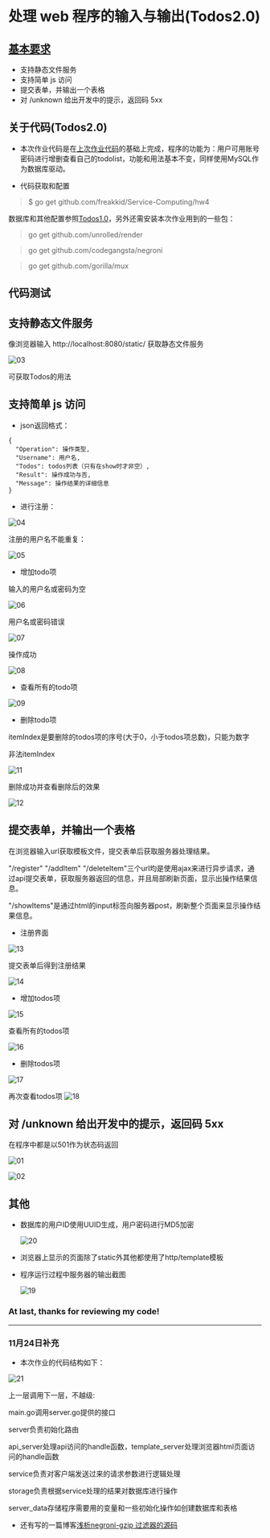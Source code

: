 # 处理 web 程序的输入与输出(Todos2.0)


## [基本要求](doc/ex-cloudgo-inout.html)
+ 支持静态文件服务
+ 支持简单 js 访问
+ 提交表单，并输出一个表格
+ 对 /unknown 给出开发中的提示，返回码 5xx

## 关于代码(Todos2.0)
+ 本次作业代码是在[上次作业代码](https://github.com/freakkid/Service-Computing/blob/master/hw3)的基础上完成，程序的功能为：用户可用账号密码进行增删查看自己的todolist，功能和用法基本不变，同样使用MySQL作为数据库驱动。

+ 代码获取和配置

> $ go get github.com/freakkid/Service-Computing/hw4

数据库和其他配置参照[Todos1.0](https://github.com/freakkid/Service-Computing/blob/master/hw3/readme.md)，另外还需安装本次作业用到的一些包：

> go get github.com/unrolled/render

> go get github.com/codegangsta/negroni

> go get github.com/gorilla/mux


## 代码测试

## 支持静态文件服务

像浏览器输入 http://localhost:8080/static/ 获取静态文件服务

![03](images/03.png)

可获取Todos的用法

## 支持简单 js 访问  

+ json返回格式：
```
{
  "Operation": 操作类型,
  "Username": 用户名,
  "Todos": todos列表（只有在show时才非空）,
  "Result": 操作成功与否,
  "Message": 操作结果的详细信息
}
```

+ 进行注册：

![04](images/04.png)

注册的用户名不能重复：

![05](images/05.png)

+ 增加todo项

输入的用户名或密码为空

![06](images/06.png)

用户名或密码错误

![07](images/07.png)

操作成功

![08](images/08.png)

+ 查看所有的todo项

![09](images/09.png)

+ 删除todo项

itemIndex是要删除的todos项的序号(大于0，小于todos项总数)，只能为数字

非法itemIndex

![11](images/11.png)

删除成功并查看删除后的效果

![12](images/12.png)

## 提交表单，并输出一个表格

在浏览器输入url获取模板文件，提交表单后获取服务器处理结果。

"/register" "/addItem" "/deleteItem"三个url均是使用ajax来进行异步请求，通过api提交表单，获取服务器返回的信息，并且局部刷新页面，显示出操作结果信息。

"/showItems"是通过html的input标签向服务器post，刷新整个页面来显示操作结果信息。

+ 注册界面

![13](images/13.png)

提交表单后得到注册结果

![14](images/14.png)

+ 增加todos项

![15](images/15.png)

查看所有的todos项

![16](images/16.png)

+ 删除todos项

![17](images/17.png)

再次查看todos项
![18](images/18.png)




## 对 /unknown 给出开发中的提示，返回码 5xx

在程序中都是以501作为状态码返回

![01](images/01.png)

![02](images/02.png)

## 其他

+ 数据库的用户ID使用UUID生成，用户密码进行MD5加密

  ![20](images/20.png)

+ 浏览器上显示的页面除了static外其他都使用了http/template模板

+ 程序运行过程中服务器的输出截图
  
  ![19](images/19.png)

### At last, thanks for reviewing my code!


----------------------------

### 11月24日补充

+ 本次作业的代码结构如下：

![21](images/21.png)

上一层调用下一层，不越级:

main.go调用server.go提供的接口

server负责初始化路由

api\_server处理api访问的handle函数，template\_server处理浏览器html页面访问的handle函数

service负责对客户端发送过来的请求参数进行逻辑处理

storage负责根据service处理的结果对数据库进行操作

server_data存储程序需要用的变量和一些初始化操作如创建数据库和表格

+ 还有写的一篇博客[浅析negroni-gzip 过滤器的源码](http://blog.csdn.net/weixin_40149887/article/details/78627741)

